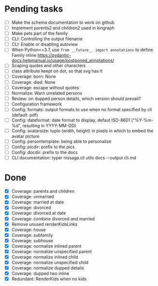 # Pending tasks

- [ ] Make the schema documentation to work on github
- [ ] Implement parents2 and children2 used in kingraph
- [ ] Make pets part of the family
- [ ] CLI: Controlling the output filename
- [ ] CLI: Enable or disabling autoview
- [ ] When Python<=3.7, use `from __future__ import annotations` to define Family inline https://pydantic-docs.helpmanual.io/usage/postponed_annotations/
- [ ] Scaping quotes and other characters
- [ ] class attribute keept on dot, so that svg has it
- [ ] Coverage: born: None
- [ ] Coverage: died: None
- [ ] Coverage: escape without quotes
- [ ] Normalize: Warn unrelated persons
- [ ] Review: on dupped person details, which version should prevail?
- [ ] Configuration framework
- [ ] Config: formats: output formats to use when no format specified by cli (default: pdf)
- [ ] Config: dateformat: date format to display, defaut ISO-8601 ("%Y-%m-%d", resulting in YYYY-MM-DD)
- [ ] Config: avatarsize: tuple (width, height) in pixels in which to embed the avatar picture
- [ ] Config: persontemplate: being able to personalize
- [ ] Config: picdir: prefix to the pics
- [ ] Config: docdir: prefix to the docs
- [ ] CLI documentation: typer nissaga.cli utils docs --output cli.md

# Done

- [x] Coverage: parents and children
- [x] Coverage: unmarried
- [x] Coverage: married at date
- [x] Coverage: divorced
- [x] Coverage: divorced at date
- [x] Coverage: combine divorced and married
- [x] Remove unused renderKidsLinks
- [x] Coverage: house
- [x] Coverage: subfamily
- [x] Coverage: subhouse
- [x] Coverage: normalize inlined parent
- [x] Coverage: normalize unspecified parent
- [x] Coverage: normalize inlined child
- [x] Coverage: normalize unspecified child
- [x] Coverage: normalize dupped details
- [x] Coverage: dupped two inline
- [x] Redundant: RenderKids when no kids
